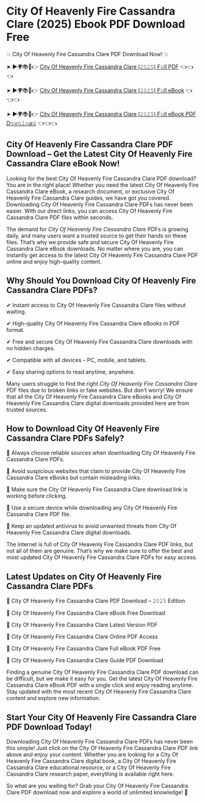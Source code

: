 # City Of Heavenly Fire Cassandra Clare (2025) Ebook PDF Download Free

💥 City Of Heavenly Fire Cassandra Clare PDF Download Now! 💥

➤ ►🌍📚📱👉 [City Of Heavenly Fire Cassandra Clare (𝟸𝟶𝟸𝟻) F𝚞ll PDF](https://getpdf.xyz/city-of-heavenly-fire-cassandra-clare) 👈👈👈


➤ ►🌍📚📱👉 [City Of Heavenly Fire Cassandra Clare (𝟸𝟶𝟸𝟻) F𝚞ll eBook](https://getpdf.xyz/city-of-heavenly-fire-cassandra-clare) 👈👈👈


➤ ►🌍📚📱👉 [City Of Heavenly Fire Cassandra Clare (𝟸𝟶𝟸𝟻) F𝚞ll eBook PDF D𝚘𝚠𝚗𝚕𝚘a𝚍](https://getpdf.xyz/city-of-heavenly-fire-cassandra-clare) 👈👈👈


## City Of Heavenly Fire Cassandra Clare PDF Download – Get the Latest City Of Heavenly Fire Cassandra Clare eBook Now!

Looking for the best City Of Heavenly Fire Cassandra Clare PDF download? You are in the right place! Whether you need the latest City Of Heavenly Fire Cassandra Clare eBook, a research document, or exclusive City Of Heavenly Fire Cassandra Clare guides, we have got you covered. Downloading City Of Heavenly Fire Cassandra Clare PDFs has never been easier. With our direct links, you can access City Of Heavenly Fire Cassandra Clare PDF files within seconds.

The demand for *City Of Heavenly Fire Cassandra Clare* PDFs is growing daily, and many users want a trusted source to get their hands on these files. That’s why we provide safe and secure City Of Heavenly Fire Cassandra Clare eBook downloads. No matter where you are, you can instantly get access to the latest City Of Heavenly Fire Cassandra Clare PDF online and enjoy high-quality content.

## Why Should You Download City Of Heavenly Fire Cassandra Clare PDFs?

✔ Instant access to City Of Heavenly Fire Cassandra Clare files without waiting.

✔ High-quality City Of Heavenly Fire Cassandra Clare eBooks in PDF format.

✔ Free and secure City Of Heavenly Fire Cassandra Clare downloads with no hidden charges.

✔ Compatible with all devices – PC, mobile, and tablets.

✔ Easy sharing options to read anytime, anywhere.

Many users struggle to find the right *City Of Heavenly Fire Cassandra Clare* PDF files due to broken links or fake websites. But don’t worry! We ensure that all the City Of Heavenly Fire Cassandra Clare eBooks and City Of Heavenly Fire Cassandra Clare digital downloads provided here are from trusted sources.

## How to Download City Of Heavenly Fire Cassandra Clare PDFs Safely?

📌 Always choose reliable sources when downloading City Of Heavenly Fire Cassandra Clare PDFs.

📌 Avoid suspicious websites that claim to provide City Of Heavenly Fire Cassandra Clare eBooks but contain misleading links.

📌 Make sure the City Of Heavenly Fire Cassandra Clare download link is working before clicking.

📌 Use a secure device while downloading any City Of Heavenly Fire Cassandra Clare PDF file.

📌 Keep an updated antivirus to avoid unwanted threats from City Of Heavenly Fire Cassandra Clare digital downloads.

The internet is full of City Of Heavenly Fire Cassandra Clare PDF links, but not all of them are genuine. That’s why we make sure to offer the best and most updated City Of Heavenly Fire Cassandra Clare PDFs for easy access.

## Latest Updates on City Of Heavenly Fire Cassandra Clare PDFs

🔹 City Of Heavenly Fire Cassandra Clare PDF Download – 𝟸𝟶𝟸𝟻 Edition

🔹 City Of Heavenly Fire Cassandra Clare eBook Free Download

🔹 City Of Heavenly Fire Cassandra Clare Latest Version PDF

🔹 City Of Heavenly Fire Cassandra Clare Online PDF Access

🔹 City Of Heavenly Fire Cassandra Clare Full eBook PDF Free

🔹 City Of Heavenly Fire Cassandra Clare Guide PDF Download

Finding a genuine City Of Heavenly Fire Cassandra Clare PDF download can be difficult, but we make it easy for you. Get the latest City Of Heavenly Fire Cassandra Clare eBook PDF with a single click and enjoy reading anytime. Stay updated with the most recent City Of Heavenly Fire Cassandra Clare content and explore new information.

## Start Your City Of Heavenly Fire Cassandra Clare PDF Download Today!

Downloading City Of Heavenly Fire Cassandra Clare PDFs has never been this simple! Just click on the City Of Heavenly Fire Cassandra Clare PDF link above and enjoy your content. Whether you are looking for a City Of Heavenly Fire Cassandra Clare digital book, a City Of Heavenly Fire Cassandra Clare educational resource, or a City Of Heavenly Fire Cassandra Clare research paper, everything is available right here.

So what are you waiting for? Grab your City Of Heavenly Fire Cassandra Clare PDF download now and explore a world of unlimited knowledge! 🚀